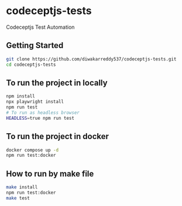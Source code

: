# codeceptjs-tests
Codeceptjs Test Automation

## Getting Started

   ```bash
   git clone https://github.com/diwakarreddy537/codeceptjs-tests.git
   cd codeceptjs-tests
   ```

## To run the project in locally

   ```bash
   npm install
   npx playwright install 
   npm run test
   # To run as headless browser 
   HEADLESS=true npm run test
   ```


## To run the project in docker

   ```bash
   docker compose up -d
   npm run test:docker
   ```

## How to run by make file

   ```bash
   make install
   npm run test:docker
   make test
   ```